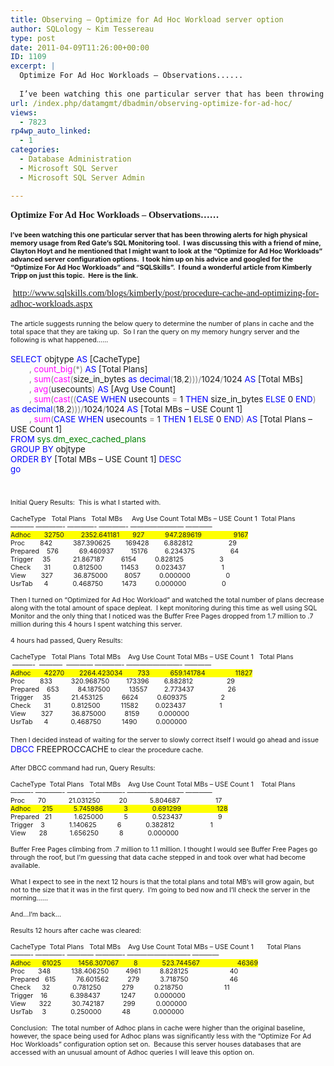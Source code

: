```yaml
---
title: Observing – Optimize for Ad Hoc Workload server option
author: SQLology ~ Kim Tessereau
type: post
date: 2011-04-09T11:26:00+00:00
ID: 1109
excerpt: |
  Optimize For Ad Hoc Workloads – Observations......
   
  I’ve been watching this one particular server that has been throwing alerts for high physical memory usage from Red Gate’s SQL Monitoring tool.  I was discussing this with a friend of mine, Clayton&hellip;
url: /index.php/datamgmt/dbadmin/observing-optimize-for-ad-hoc/
views:
  - 7823
rp4wp_auto_linked:
  - 1
categories:
  - Database Administration
  - Microsoft SQL Server
  - Microsoft SQL Server Admin

---
```

<p class="MsoNormal" style="margin: 0in 0in 0pt;">
  <strong style="mso-bidi-font-weight: normal;"><span style="font-family: Calibri; font-size: 11pt;">Optimize For Ad Hoc Workloads – Observations&#8230;&#8230;</span></strong>
</p>

<p class="MsoNormal" style="margin: 0in 0in 0pt;">
  <strong style="mso-bidi-font-weight: normal;"><span style="font-family: Calibri; font-size: 11pt;"> </span></strong>
</p>

<p class="MsoNormal" style="margin: 0in 0in 0pt;">
  <strong style="mso-bidi-font-weight: normal;"><span style="font-family: &amp;amp; font-size: 8pt;">I’ve been watching this one particular server that has been throwing alerts for high physical memory usage from Red Gate’s SQL Monitoring tool.<span style="mso-spacerun: yes;">  </span>I was discussing this with a friend of mine, Clayton Hoyt and he mentioned that I might want to look at the “Optimize for Ad Hoc Workloads” advanced server configuration options.<span style="mso-spacerun: yes;">  </span>I took him up on his advice and googled for the “Optimize For Ad Hoc Workloads” and “SQLSkills”.<span style="mso-spacerun: yes;">  </span>I found a wonderful article from Kimberly Tripp on just this topic.<span style="mso-spacerun: yes;">  </span>Here is the link.</span></strong>
</p>

<p class="MsoNormal" style="margin: 0in 0in 0pt;">
  <strong style="mso-bidi-font-weight: normal;"><span style="font-family: &amp;amp; font-size: 8pt;"> </span></strong>
</p>

<p class="MsoNormal" style="margin: 0in 0in 0pt;">
  <span style="font-family: Calibri; font-size: 11pt;"> <a href="http://www.sqlskills.com/blogs/kimberly/post/procedure-cache-and-optimizing-for-adhoc-workloads.aspx">http://www.sqlskills.com/blogs/kimberly/post/procedure-cache-and-optimizing-for-adhoc-workloads.aspx</a></span>
</p>

<p class="MsoNormal" style="margin: 0in 0in 0pt;">
  <span style="font-family: Calibri; font-size: 11pt;"> </span>
</p>

<p class="MsoNormal" style="margin: 0in 0in 0pt; mso-layout-grid-align: none;">
  <span style="font-family: &amp;amp; font-size: 8pt; mso-no-proof: yes;">The article suggests running the below query to determine the number of plans in cache and the total space that they are taking up.<span style="mso-spacerun: yes;">  </span>So I ran the query on my memory hungry server and the following is what happened&#8230;&#8230;</span>
</p>

<p class="MsoNormal" style="margin: 0in 0in 0pt; mso-layout-grid-align: none;">
  <span style="font-family: &amp;amp; color: blue; font-size: 10pt; mso-no-proof: yes;"> </span>
</p>

<p class="MsoNormal" style="margin: 0in 0in 0pt; mso-layout-grid-align: none;">
  <span style="font-family: &amp;amp; color: blue; font-size: 10pt; mso-no-proof: yes;">SELECT</span><span style="font-family: &amp;amp; font-size: 10pt; mso-no-proof: yes;"> objtype <span style="color: blue;">AS</span> [CacheType]</span>
</p>

<p class="MsoNormal" style="margin: 0in 0in 0pt; mso-layout-grid-align: none;">
  <span style="font-family: &amp;amp; font-size: 10pt; mso-no-proof: yes;"><span style="mso-spacerun: yes;">        </span><span style="color: gray;">,</span> <span style="color: fuchsia;">count_big</span><span style="color: gray;">(*)</span> <span style="color: blue;">AS</span> [Total Plans]</span>
</p>

<p class="MsoNormal" style="margin: 0in 0in 0pt; mso-layout-grid-align: none;">
  <span style="font-family: &amp;amp; font-size: 10pt; mso-no-proof: yes;"><span style="mso-spacerun: yes;">        </span><span style="color: gray;">,</span> <span style="color: fuchsia;">sum</span><span style="color: gray;">(</span><span style="color: fuchsia;">cast</span><span style="color: gray;">(</span>size_in_bytes <span style="color: blue;">as</span> <span style="color: blue;">decimal</span><span style="color: gray;">(</span>18<span style="color: gray;">,</span>2<span style="color: gray;">)))/</span>1024<span style="color: gray;">/</span>1024 <span style="color: blue;">AS</span> [Total MBs]</span>
</p>

<p class="MsoNormal" style="margin: 0in 0in 0pt; mso-layout-grid-align: none;">
  <span style="font-family: &amp;amp; font-size: 10pt; mso-no-proof: yes;"><span style="mso-spacerun: yes;">        </span><span style="color: gray;">,</span> <span style="color: fuchsia;">avg</span><span style="color: gray;">(</span>usecounts<span style="color: gray;">)</span> <span style="color: blue;">AS</span> [Avg Use Count]</span>
</p>

<p class="MsoNormal" style="margin: 0in 0in 0pt; mso-layout-grid-align: none;">
  <span style="font-family: &amp;amp; font-size: 10pt; mso-no-proof: yes;"><span style="mso-spacerun: yes;">        </span><span style="color: gray;">,</span> <span style="color: fuchsia;">sum</span><span style="color: gray;">(</span><span style="color: fuchsia;">cast</span><span style="color: gray;">((</span><span style="color: blue;">CASE</span> <span style="color: blue;">WHEN</span> usecounts <span style="color: gray;">=</span> 1 <span style="color: blue;">THEN</span> size_in_bytes <span style="color: blue;">ELSE</span> 0 <span style="color: blue;">END</span><span style="color: gray;">)</span> <span style="color: blue;">as</span> <span style="color: blue;">decimal</span><span style="color: gray;">(</span>18<span style="color: gray;">,</span>2<span style="color: gray;">)))/</span>1024<span style="color: gray;">/</span>1024 <span style="color: blue;">AS</span> [Total MBs &#8211; USE Count 1]</span>
</p>

<p class="MsoNormal" style="margin: 0in 0in 0pt; mso-layout-grid-align: none;">
  <span style="font-family: &amp;amp; font-size: 10pt; mso-no-proof: yes;"><span style="mso-spacerun: yes;">        </span><span style="color: gray;">,</span> <span style="color: fuchsia;">sum</span><span style="color: gray;">(</span><span style="color: blue;">CASE</span> <span style="color: blue;">WHEN</span> usecounts <span style="color: gray;">=</span> 1 <span style="color: blue;">THEN</span> 1 <span style="color: blue;">ELSE</span> 0 <span style="color: blue;">END</span><span style="color: gray;">)</span> <span style="color: blue;">AS</span> [Total Plans &#8211; USE Count 1]</span>
</p>

<p class="MsoNormal" style="margin: 0in 0in 0pt; mso-layout-grid-align: none;">
  <span style="font-family: &amp;amp; color: blue; font-size: 10pt; mso-no-proof: yes;">FROM</span><span style="font-family: &amp;amp; font-size: 10pt; mso-no-proof: yes;"> <span style="color: green;">sys</span><span style="color: gray;">.</span><span style="color: green;">dm_exec_cached_plans</span></span>
</p>

<p class="MsoNormal" style="margin: 0in 0in 0pt; mso-layout-grid-align: none;">
  <span style="font-family: &amp;amp; color: blue; font-size: 10pt; mso-no-proof: yes;">GROUP</span><span style="font-family: &amp;amp; font-size: 10pt; mso-no-proof: yes;"> <span style="color: blue;">BY</span> objtype</span>
</p>

<p class="MsoNormal" style="margin: 0in 0in 0pt; mso-layout-grid-align: none;">
  <span style="font-family: &amp;amp; color: blue; font-size: 10pt; mso-no-proof: yes;">ORDER</span><span style="font-family: &amp;amp; font-size: 10pt; mso-no-proof: yes;"> <span style="color: blue;">BY</span> [Total MBs &#8211; USE Count 1] <span style="color: blue;">DESC</span></span>
</p>

<p class="MsoNormal" style="margin: 0in 0in 0pt; mso-layout-grid-align: none;">
  <span style="font-family: &amp;amp; color: blue; font-size: 10pt; mso-no-proof: yes;">go</span>
</p>

<p class="MsoNormal" style="margin: 0in 0in 0pt;">
  <span style="font-family: &amp;amp; font-size: 8pt;"> </span>
</p>

<p class="MsoNormal" style="margin: 0in 0in 0pt;">
  <span style="font-family: &amp;amp; font-size: 8pt;"> </span>
</p>

<p class="MsoNormal" style="margin: 0in 0in 0pt;">
  <span style="font-family: &amp;amp; font-size: 8pt;"> </span>
</p>

<p class="MsoNormal" style="margin: 0in 0in 0pt;">
  <span style="font-family: &amp;amp; font-size: 8pt;">Initial Query Results:<span style="mso-spacerun: yes;">  </span>This is what I started with.</span>
</p>

<p class="MsoNormal" style="margin: 0in 0in 0pt;">
  <span style="font-family: &amp;amp; font-size: 8pt;"> </span>
</p>

<p class="MsoNormal" style="margin: 0in 0in 0pt;">
  <span style="font-family: &amp;amp; font-size: 8pt;">CacheType   Total Plans   Total MBs     Avg Use Count Total MBs &#8211; USE Count 1  Total Plans </span>
</p>

<p class="MsoNormal" style="margin: 0in 0in 0pt;">
  <span style="font-family: &amp;amp; font-size: 8pt;">&#8212;&#8212;&#8212;&#8211; &#8212;&#8212;&#8212;&#8212;- &#8212;&#8212;&#8212;&#8212;- &#8212;&#8212;&#8212;&#8212;- &#8212;&#8212;&#8212;&#8212;&#8212;&#8212;&#8212;&#8212; &#8212;&#8212;&#8212;&#8212;</span>
</p>

<p class="MsoNormal" style="margin: 0in 0in 0pt;">
  <span style="font-family: &amp;amp; background: yellow; font-size: 8pt; mso-highlight: yellow;">Adhoc       32750        <span style="mso-spacerun: yes;"> </span>2352.641181       927           947.289619                 9167</span>
</p>

<p class="MsoNormal" style="margin: 0in 0in 0pt;">
  <span style="font-family: &amp;amp; font-size: 8pt;">Proc        842           387.390625        169428        6.882812                   29</span>
</p>

<p class="MsoNormal" style="margin: 0in 0in 0pt;">
  <span style="font-family: &amp;amp; font-size: 8pt;">Prepared    576           69.460937         15176         6.234375                   64</span>
</p>

<p class="MsoNormal" style="margin: 0in 0in 0pt;">
  <span style="font-family: &amp;amp; font-size: 8pt;">Trigger     35            21.867187         6154          0.828125                   3</span>
</p>

<p class="MsoNormal" style="margin: 0in 0in 0pt;">
  <span style="font-family: &amp;amp; font-size: 8pt;">Check       31            0.812500          11453         0.023437                   1</span>
</p>

<p class="MsoNormal" style="margin: 0in 0in 0pt;">
  <span style="font-family: &amp;amp; font-size: 8pt;">View        327           36.875000         8057          0.000000                   0</span>
</p>

<p class="MsoNormal" style="margin: 0in 0in 0pt;">
  <span style="font-family: &amp;amp; font-size: 8pt;">UsrTab      4             0.468750          1473          0.000000                   0</span>
</p>

<p class="MsoNormal" style="margin: 0in 0in 0pt; mso-layout-grid-align: none;">
  <span style="font-family: &amp;amp; font-size: 8pt; mso-no-proof: yes;"> </span>
</p>

<p class="MsoNormal" style="margin: 0in 0in 0pt; mso-layout-grid-align: none;">
  <span style="font-family: &amp;amp; font-size: 8pt; mso-no-proof: yes;">Then I turned on “Optimized for Ad Hoc Workload” and watched the total number of plans decrease along with the total amount of space depleat.<span style="mso-spacerun: yes;">  </span>I kept monitoring during this time as well using SQL Monitor and the only thing that I noticed was the Buffer Free Pages dropped from 1.7 million to .7 million during this 4 hours I spent watching this server.</span>
</p>

<p class="MsoNormal" style="margin: 0in 0in 0pt; mso-layout-grid-align: none;">
  <span style="font-family: &amp;amp; font-size: 8pt; mso-no-proof: yes;"> </span>
</p>

<p class="MsoNormal" style="margin: 0in 0in 0pt; mso-layout-grid-align: none;">
  <span style="font-family: &amp;amp; font-size: 8pt; mso-no-proof: yes;">4 hours had passed, Query Results:<span style="mso-spacerun: yes;">  </span></span>
</p>

<p class="MsoNormal" style="margin: 0in 0in 0pt; mso-layout-grid-align: none;">
  <span style="font-family: &amp;amp; font-size: 8pt; mso-no-proof: yes;"> </span>
</p>

<p class="MsoNormal" style="margin: 0in 0in 0pt; mso-layout-grid-align: none;">
  <span style="font-family: &amp;amp; font-size: 8pt; mso-no-proof: yes;">CacheType<span style="mso-spacerun: yes;">   </span>Total Plans<span style="mso-spacerun: yes;">  </span>Total MBs<span style="mso-spacerun: yes;">    </span>Avg Use Count Total MBs &#8211; USE Count 1<span style="mso-spacerun: yes;">   </span>Total Plans </span>
</p>

<p class="MsoNormal" style="margin: 0in 0in 0pt; mso-layout-grid-align: none;">
  <span style="font-family: &amp;amp; font-size: 8pt; mso-no-proof: yes;"> </span><span style="font-family: &amp;amp; font-size: 8pt; mso-no-proof: yes;">&#8212;&#8212;&#8212;-<span style="mso-spacerun: yes;">  </span>&#8212;&#8212;&#8212;&#8211; <span style="mso-spacerun: yes;"> </span>&#8212;&#8212;&#8212;&#8212; &#8212;&#8212;&#8212;&#8212;- &#8212;&#8212;&#8212;&#8212;&#8212;&#8212;&#8212;&#8212;- &#8212;&#8212;&#8212;&#8212;</span>
</p>

<p class="MsoNormal" style="margin: 0in 0in 0pt; mso-layout-grid-align: none;">
  <span style="font-family: &amp;amp; background: yellow; font-size: 8pt; mso-no-proof: yes; mso-highlight: yellow;">Adhoc<span style="mso-spacerun: yes;">       </span>42270<span style="mso-spacerun: yes;">     </span><span style="mso-spacerun: yes;">   </span>2264.423034<span style="mso-spacerun: yes;">        </span>733<span style="mso-spacerun: yes;">           </span>659.141784<span style="mso-spacerun: yes;">                </span>11827</span>
</p>

<p class="MsoNormal" style="margin: 0in 0in 0pt; mso-layout-grid-align: none;">
  <span style="font-family: &amp;amp; font-size: 8pt; mso-no-proof: yes;">Proc<span style="mso-spacerun: yes;">        </span>833<span style="mso-spacerun: yes;">          </span>320.968750<span style="mso-spacerun: yes;">         </span>173396<span style="mso-spacerun: yes;">        </span>6.882812<span style="mso-spacerun: yes;">                  </span>29</span>
</p>

<p class="MsoNormal" style="margin: 0in 0in 0pt; mso-layout-grid-align: none;">
  <span style="font-family: &amp;amp; font-size: 8pt; mso-no-proof: yes;">Prepared<span style="mso-spacerun: yes;">    </span>653<span style="mso-spacerun: yes;">          </span>84.187500<span style="mso-spacerun: yes;">          </span>13557<span style="mso-spacerun: yes;">         </span>2.773437<span style="mso-spacerun: yes;">                  </span>26</span>
</p>

<p class="MsoNormal" style="margin: 0in 0in 0pt; mso-layout-grid-align: none;">
  <span style="font-family: &amp;amp; font-size: 8pt; mso-no-proof: yes;">Trigger<span style="mso-spacerun: yes;">     </span>35<span style="mso-spacerun: yes;">           </span>21.453125<span style="mso-spacerun: yes;">          </span>6624<span style="mso-spacerun: yes;">          </span>0.609375<span style="mso-spacerun: yes;">                  </span>2</span>
</p>

<p class="MsoNormal" style="margin: 0in 0in 0pt; mso-layout-grid-align: none;">
  <span style="font-family: &amp;amp; font-size: 8pt; mso-no-proof: yes;">Check<span style="mso-spacerun: yes;">       </span>31<span style="mso-spacerun: yes;">           </span>0.812500<span style="mso-spacerun: yes;">           </span>11582<span style="mso-spacerun: yes;">         </span>0.023437<span style="mso-spacerun: yes;">                  </span>1</span>
</p>

<p class="MsoNormal" style="margin: 0in 0in 0pt; mso-layout-grid-align: none;">
  <span style="font-family: &amp;amp; font-size: 8pt; mso-no-proof: yes;">View<span style="mso-spacerun: yes;">        </span>327<span style="mso-spacerun: yes;">          </span>36.875000<span style="mso-spacerun: yes;">          </span>8159<span style="mso-spacerun: yes;">          </span>0.000000<span style="mso-spacerun: yes;">                  </span></span>
</p>

<p class="MsoNormal" style="margin: 0in 0in 0pt; mso-layout-grid-align: none;">
  <span style="font-family: &amp;amp; font-size: 8pt; mso-no-proof: yes;">UsrTab<span style="mso-spacerun: yes;">      </span>4<span style="mso-spacerun: yes;">            </span>0.468750<span style="mso-spacerun: yes;">           </span>1490<span style="mso-spacerun: yes;">          </span>0.000000<span style="mso-spacerun: yes;">                  </span></span>
</p>

<p class="MsoNormal" style="margin: 0in 0in 0pt;">
  <span style="font-family: Times New Roman; font-size: small;"> </span>
</p>

<p class="MsoNormal" style="margin: 0in 0in 0pt;">
  <span style="font-family: &amp;amp; font-size: 8pt;">Then I decided instead of waiting for the server to slowly correct itself I would go ahead and issue </span><span style="font-family: &amp;amp; color: blue; font-size: 10pt; mso-no-proof: yes;">DBCC</span><span style="font-family: &amp;amp; font-size: 10pt; mso-no-proof: yes;"> FREEPROCCACHE</span><span style="font-family: &amp;amp; font-size: 8pt;"> to clear the procedure cache.</span>
</p>

<p class="MsoNormal" style="margin: 0in 0in 0pt;">
  <span style="font-family: &amp;amp; font-size: 10pt; mso-no-proof: yes;"> </span>
</p>

<p class="MsoNormal" style="margin: 0in 0in 0pt;">
  <span style="font-family: &amp;amp; font-size: 8pt; mso-no-proof: yes;">After DBCC command had run, Query Results:</span>
</p>

<p class="MsoNormal" style="margin: 0in 0in 0pt;">
  <span style="font-family: &amp;amp; font-size: 8pt;"> </span>
</p>

<p class="MsoNormal" style="margin: 0in 0in 0pt; mso-layout-grid-align: none;">
  <span style="font-family: &amp;amp; font-size: 8pt; mso-no-proof: yes;">CacheType<span style="mso-spacerun: yes;">  </span>Total Plans<span style="mso-spacerun: yes;">   </span>Total MBs<span style="mso-spacerun: yes;">    </span>Avg Use Count Total MBs &#8211; USE Count 1<span style="mso-spacerun: yes;">    </span>Total Plans</span>
</p>

<p class="MsoNormal" style="margin: 0in 0in 0pt; mso-layout-grid-align: none;">
  <span style="font-family: &amp;amp; font-size: 8pt; mso-no-proof: yes;">&#8212;&#8212;&#8212;- &#8212;&#8212;&#8212;&#8212;- &#8212;&#8212;&#8212;&#8212; &#8212;&#8212;&#8212;&#8212;- &#8212;&#8212;&#8212;&#8212;&#8212;&#8212;&#8212;&#8212;&#8211; &#8212;&#8212;&#8212;&#8212;</span>
</p>

<p class="MsoNormal" style="margin: 0in 0in 0pt; mso-layout-grid-align: none;">
  <span style="font-family: &amp;amp; font-size: 8pt; mso-no-proof: yes;">Proc<span style="mso-spacerun: yes;">       </span>70<span style="mso-spacerun: yes;">            </span>21.031250<span style="mso-spacerun: yes;">          </span>20<span style="mso-spacerun: yes;">            </span>5.804687<span style="mso-spacerun: yes;">                   </span>17</span>
</p>

<p class="MsoNormal" style="margin: 0in 0in 0pt; mso-layout-grid-align: none;">
  <span style="font-family: &amp;amp; background: yellow; font-size: 8pt; mso-no-proof: yes; mso-highlight: yellow;">Adhoc<span style="mso-spacerun: yes;">      </span>215<span style="mso-spacerun: yes;">           </span>5.745986<span style="mso-spacerun: yes;">           </span>3<span style="mso-spacerun: yes;">             </span>0.691299<span style="mso-spacerun: yes;">                   </span>128</span>
</p>

<p class="MsoNormal" style="margin: 0in 0in 0pt; mso-layout-grid-align: none;">
  <span style="font-family: &amp;amp; font-size: 8pt; mso-no-proof: yes;">Prepared<span style="mso-spacerun: yes;">   </span>21<span style="mso-spacerun: yes;">            </span>1.625000<span style="mso-spacerun: yes;">           </span>5<span style="mso-spacerun: yes;">             </span>0.523437<span style="mso-spacerun: yes;">                   </span>9</span>
</p>

<p class="MsoNormal" style="margin: 0in 0in 0pt; mso-layout-grid-align: none;">
  <span style="font-family: &amp;amp; font-size: 8pt; mso-no-proof: yes;">Trigger<span style="mso-spacerun: yes;">    </span>3<span style="mso-spacerun: yes;">            </span><span style="mso-spacerun: yes;"> </span>1.140625<span style="mso-spacerun: yes;">           </span>6<span style="mso-spacerun: yes;">             </span>0.382812<span style="mso-spacerun: yes;">                   </span>1</span>
</p>

<p class="MsoNormal" style="margin: 0in 0in 0pt; mso-layout-grid-align: none;">
  <span style="font-family: &amp;amp; font-size: 8pt; mso-no-proof: yes;">View<span style="mso-spacerun: yes;">       </span>28<span style="mso-spacerun: yes;">            </span>1.656250<span style="mso-spacerun: yes;">           </span>8<span style="mso-spacerun: yes;">             </span>0.000000<span style="mso-spacerun: yes;">                   </span></span>
</p>

<p class="MsoNormal" style="margin: 0in 0in 0pt; mso-layout-grid-align: none;">
  <span style="font-family: &amp;amp; font-size: 8pt; mso-no-proof: yes;"> </span>
</p>

<p class="MsoNormal" style="margin: 0in 0in 0pt; mso-layout-grid-align: none;">
  <span style="font-family: &amp;amp; font-size: 8pt; mso-no-proof: yes;">Buffer Free Pages climbing from .7 million to 1.1 million. I thought I would see Buffer Free Pages go through the roof, but I’m guessing that data cache stepped in and took over what had become available.</span>
</p>

<p class="MsoNormal" style="margin: 0in 0in 0pt; mso-layout-grid-align: none;">
  <span style="font-family: &amp;amp; font-size: 8pt; mso-no-proof: yes;"> </span>
</p>

<p class="MsoNormal" style="margin: 0in 0in 0pt; mso-layout-grid-align: none;">
  <span style="font-family: &amp;amp; font-size: 8pt; mso-no-proof: yes;">What I expect to see in the next 12 hours is that the total plans and total MB’s will grow again, but not to the size that it was in the first query.<span style="mso-spacerun: yes;">  </span>I’m going to bed now and I’ll check the server in the morning……</span>
</p>

<p class="MsoNormal" style="margin: 0in 0in 0pt; mso-layout-grid-align: none;">
  <span style="font-family: &amp;amp; font-size: 8pt; mso-no-proof: yes;"> </span>
</p>

<p class="MsoNormal" style="margin: 0in 0in 0pt; mso-layout-grid-align: none;">
  <span style="font-family: &amp;amp; font-size: 8pt; mso-no-proof: yes;">And&#8230;I’m back&#8230; </span>
</p>

<p class="MsoNormal" style="margin: 0in 0in 0pt; mso-layout-grid-align: none;">
  <span style="font-family: &amp;amp; font-size: 8pt; mso-no-proof: yes;"> </span>
</p>

<p class="MsoNormal" style="margin: 0in 0in 0pt;">
  <span style="font-family: &amp;amp; font-size: 8pt;">Results 12 hours after cache was cleared:</span>
</p>

<p class="MsoNormal" style="margin: 0in 0in 0pt;">
  <span style="font-family: &amp;amp; font-size: 8pt;"> </span>
</p>

<p class="MsoNormal" style="margin: 0in 0in 0pt; mso-layout-grid-align: none;">
  <span style="font-family: &amp;amp; font-size: 8pt; mso-no-proof: yes;">CacheType<span style="mso-spacerun: yes;">  </span>Total Plans<span style="mso-spacerun: yes;">   </span>Total MBs<span style="mso-spacerun: yes;">    </span>Avg Use Count Total MBs &#8211; USE Count 1<span style="mso-spacerun: yes;">       </span>Total Plans</span>
</p>

<p class="MsoNormal" style="margin: 0in 0in 0pt; mso-layout-grid-align: none;">
  <span style="font-family: &amp;amp; font-size: 8pt; mso-no-proof: yes;">&#8212;&#8212;&#8212;- &#8212;&#8212;&#8212;&#8212;- &#8212;&#8212;&#8212;&#8212; &#8212;&#8212;&#8212;&#8212;- &#8212;&#8212;&#8212;&#8212;&#8212;&#8212;&#8212;&#8212;&#8212;&#8211; &#8212;&#8212;&#8212;&#8212;</span>
</p>

<p class="MsoNormal" style="margin: 0in 0in 0pt; mso-layout-grid-align: none;">
  <span style="font-family: &amp;amp; background: yellow; font-size: 8pt; mso-no-proof: yes; mso-highlight: yellow;">Adhoc<span style="mso-spacerun: yes;">      </span>61025<span style="mso-spacerun: yes;">         </span>1456.307067<span style="mso-spacerun: yes;">        </span>8<span style="mso-spacerun: yes;">             </span>523.744567<span style="mso-spacerun: yes;">                    </span>46369</span>
</p>

<p class="MsoNormal" style="margin: 0in 0in 0pt; mso-layout-grid-align: none;">
  <span style="font-family: &amp;amp; font-size: 8pt; mso-no-proof: yes;">Proc<span style="mso-spacerun: yes;">       </span>348<span style="mso-spacerun: yes;">           </span>138.406250<span style="mso-spacerun: yes;">         </span>4961<span style="mso-spacerun: yes;">          </span>8.828125<span style="mso-spacerun: yes;">            </span><span style="mso-spacerun: yes;">          </span>40</span>
</p>

<p class="MsoNormal" style="margin: 0in 0in 0pt; mso-layout-grid-align: none;">
  <span style="font-family: &amp;amp; font-size: 8pt; mso-no-proof: yes;">Prepared<span style="mso-spacerun: yes;">   </span>615<span style="mso-spacerun: yes;">           </span>76.601562<span style="mso-spacerun: yes;">          </span>279<span style="mso-spacerun: yes;">           </span>3.718750<span style="mso-spacerun: yes;">                      </span>46</span>
</p>

<p class="MsoNormal" style="margin: 0in 0in 0pt; mso-layout-grid-align: none;">
  <span style="font-family: &amp;amp; font-size: 8pt; mso-no-proof: yes;">Check<span style="mso-spacerun: yes;">      </span>32<span style="mso-spacerun: yes;">            </span>0.781250<span style="mso-spacerun: yes;">           </span>279<span style="mso-spacerun: yes;">           </span>0.218750<span style="mso-spacerun: yes;">                      </span>11</span>
</p>

<p class="MsoNormal" style="margin: 0in 0in 0pt; mso-layout-grid-align: none;">
  <span style="font-family: &amp;amp; font-size: 8pt; mso-no-proof: yes;">Trigger<span style="mso-spacerun: yes;">    </span>16<span style="mso-spacerun: yes;">            </span>6.398437<span style="mso-spacerun: yes;">           </span>1247<span style="mso-spacerun: yes;">          </span>0.000000<span style="mso-spacerun: yes;">                      </span></span>
</p>

<p class="MsoNormal" style="margin: 0in 0in 0pt; mso-layout-grid-align: none;">
  <span style="font-family: &amp;amp; font-size: 8pt; mso-no-proof: yes;">View<span style="mso-spacerun: yes;">       </span>322<span style="mso-spacerun: yes;">           </span>30.742187<span style="mso-spacerun: yes;">          </span>299<span style="mso-spacerun: yes;">           </span>0.000000<span style="mso-spacerun: yes;">                      </span></span>
</p>

<p class="MsoNormal" style="margin: 0in 0in 0pt; mso-layout-grid-align: none;">
  <span style="font-family: &amp;amp; font-size: 8pt; mso-no-proof: yes;">UsrTab<span style="mso-spacerun: yes;">     </span>3<span style="mso-spacerun: yes;">             </span>0.250000<span style="mso-spacerun: yes;">           </span>48<span style="mso-spacerun: yes;">            </span>0.000000<span style="mso-spacerun: yes;">                      </span></span>
</p>

<p class="MsoNormal" style="margin: 0in 0in 0pt;">
  <span style="font-family: &amp;amp; font-size: 8pt;"> </span>
</p>

<p class="MsoNormal" style="margin: 0in 0in 0pt;">
  <span style="font-family: &amp;amp; font-size: 8pt;">Conclusion:<span style="mso-spacerun: yes;">  </span>The total number of Adhoc plans in cache were higher than the original baseline, however, the space being used for Adhoc plans was significantly less with the “Optimize For Ad Hoc Workloads” configuration option set on.<span style="mso-spacerun: yes;">  </span>Because this server houses databases that are accessed with an unusual amount of Adhoc queries I will leave this option on.</span>
</p>

<p class="MsoNormal" style="margin: 0in 0in 0pt;">
  <span style="font-family: &amp;amp; font-size: 8pt;"> </span>
</p>